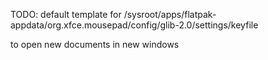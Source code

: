 
TODO: default template for /sysroot/apps/flatpak-appdata/org.xfce.mousepad/config/glib-2.0/settings/keyfile

to open new documents in new windows

